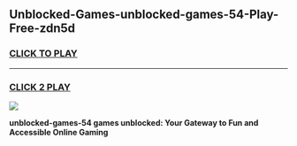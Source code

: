 
## Unblocked-Games-unblocked-games-54-Play-Free-zdn5d
<h3>
<a href="https://premium76.site?title=unblocked-games-54&ref=24M">CLICK TO PLAY</a></h3>
<hr>

<h3>
<a href="https://premium76.site?title=unblocked-games-54&ref=24M">CLICK 2 PLAY</a>
  
</h3>

<a href="https://premium76.site?title=unblocked-games-54&ref=24M"><img src="https://clearcache.store/games.png"></a>


**unblocked-games-54 games unblocked: Your Gateway to Fun and Accessible Online Gaming**

